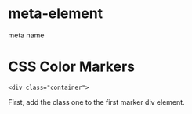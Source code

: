 # meta-element
meta name
<meta charset="utf-8">
    <meta name="viewport" content="width=device-width, initial-scale=1.0">
    <title>CSS Color Markers</title>
    <link rel="stylesheet" type="text/css" href="styles.css">
      </head>
  <body>
    <h1>CSS Color Markers</h1>
    
    
    <div class="container">
   <div class="marker">
      </div>
      <div class="marker">
      </div>
      <div class="marker">
        </div>
        First, add the class one to the first marker div element.
    </div>
  </body>
</html>
